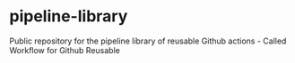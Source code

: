 # pipeline-library
Public repository for the pipeline library of reusable Github actions - Called Workflow for Github Reusable
